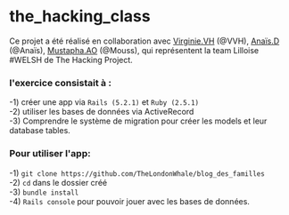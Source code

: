 # the_hacking_class

Ce projet a été réalisé  en collaboration avec <a href = "https://github.com/VVH0">Virginie.VH</a> (@VVH), <a href = "https://github.com/anais-dlgt">Anaïs.D</a> (@Anaïs), <a href = "https://github.com/Kirimari">Mustapha.AO</a> (@Mouss), 
qui représentent la team Lilloise #WELSH de The Hacking Project. 

<h3>l'exercice consistait à :</h3>

-1) créer une app via ```Rails (5.2.1)``` et ```Ruby (2.5.1)``` </br>
-2) utiliser les bases de données via ActiveRecord</br>
-3) Comprendre le système de migration pour créer les models et leur database tables.</br>

<h3>Pour utiliser l'app:</h3>

-1) ```git clone https://github.com/TheLondonWhale/blog_des_familles```</br>
-2) ```cd``` dans le dossier créé</br>
-3) ```bundle install```</br>
-4) ```Rails console``` pour pouvoir jouer avec les bases de données.</br>
